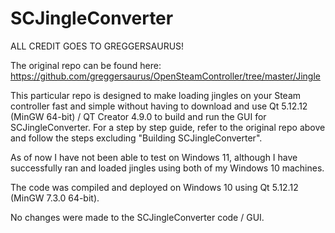 # SCJingleConverter
ALL CREDIT GOES TO GREGGERSAURUS! 

The original repo can be found here: https://github.com/greggersaurus/OpenSteamController/tree/master/Jingle
 
This particular repo is designed to make loading jingles on your Steam controller fast and simple without having to download and use Qt 5.12.12 (MinGW 64-bit) / QT Creator 4.9.0 to build and run the GUI for SCJingleConverter. For a step by step guide, refer to the original repo above and follow the steps excluding "Building SCJingleConverter". 

As of now I have not been able to test on Windows 11, although I have successfully ran and loaded jingles using both of my Windows 10 machines.

The code was compiled and deployed on Windows 10 using Qt 5.12.12 (MinGW 7.3.0 64-bit). 

No changes were made to the SCJingleConverter code / GUI.
